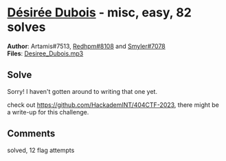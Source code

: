 [Désirée Dubois](challenge_files/README.md) - misc, easy, 82 solves
===

**Author**: Artamis#7513, [Redhpm#8108](https://github.com/Redhpm) and [Smyler#7078](https://github.com/SmylerMC)    
**Files**: [Desiree_Dubois.mp3](https://www.narthorn.com/ctf/404CTF-2023/challenge_files/Divers/D%C3%A9sir%C3%A9e%20Dubois/Desiree_Dubois.mp3)

## Solve

Sorry! I haven't gotten around to writing that one yet.

check out https://github.com/HackademINT/404CTF-2023, there might be a write-up for this challenge.

## Comments

solved, 12 flag attempts